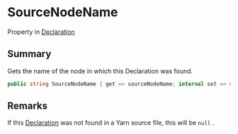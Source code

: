 # SourceNodeName

Property in [Declaration](/api/csharp/yarn.compiler.declaration.md)

## Summary


Gets the name of the node in which this Declaration was found.


```csharp
public string SourceNodeName { get => sourceNodeName; internal set => sourceNodeName = value; }
```

## Remarks


If this  <a href="yarn.compiler.declaration.md">Declaration</a>  was not found in a Yarn
source file, this will be  <code>null</code> .


